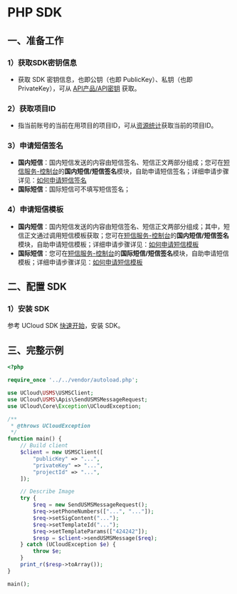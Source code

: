 # PHP SDK

## 一、准备工作

### 1）获取SDK密钥信息

  - 获取 SDK 密钥信息，也即公钥（也即 PublicKey）、私钥（也即
    PrivateKey），可从 [API产品/API密钥](https://console.ucloud.cn/uapi/apikey) 获取。

### 2）获取项目ID

  - 指当前账号的当前在用项目的项目ID，可从[资源统计](https://console.ucloud.cn/dashboard)获取当前的项目ID。

### 3）申请短信签名

  - **国内短信**：国内短信发送的内容由短信签名、短信正文两部分组成；您可在[短信服务-控制台](https://console.ucloud.cn/usms)的**国内短信/短信签名**模块，自助申请短信签名；详细申请步骤详见：[如何申请短信签名](usms/guide/5003/303)
  - **国际短信**：国际短信可不填写短信签名；

### 4）申请短信模板

  - **国内短信**：国内短信发送的内容由短信签名、短信正文两部分组成；其中，短信正文通过调用短信模板获取；您可在[短信服务-控制台](https://console.ucloud.cn/usms)的**国内短信/短信签名**模块，自助申请短信模板；详细申请步骤详见：[如何申请短信模板](usms/guide/5003/305)
  - **国际短信**：您可在[短信服务-控制台](https://console.ucloud.cn/usms)的**国际短信/短信签名**模块，自助申请短信模板；详细申请步骤详见：[如何申请短信模板](usms/guide/5005/505#二、自助申请短信模板)

## 二、配置 SDK

### 1）安装 SDK

参考 UCloud SDK [快速开始](https://docs.ucloud.cn/opensdk-php/quickstart)，安装 SDK。



## 三、完整示例

```php
<?php

require_once '../../vendor/autoload.php';

use UCloud\USMS\USMSClient;
use UCloud\USMS\Apis\SendUSMSMessageRequest;
use UCloud\Core\Exception\UCloudException;

/**
 * @throws UCloudException
 */
function main() {
    // Build client
    $client = new USMSClient([
        "publicKey" => "...",
        "privateKey" => "...",
        "projectId" => "...",
    ]);

    // Describe Image
    try {
        $req = new SendUSMSMessageRequest();
        $req->setPhoneNumbers(["...", "..."]);
        $req->setSigContent("...");
        $req->setTemplateId("...");
        $req->setTemplateParams(["424242"]);
        $resp = $client->sendUSMSMessage($req);
    } catch (UCloudException $e) {
        throw $e;
    }
    print_r($resp->toArray());
}

main();
```
